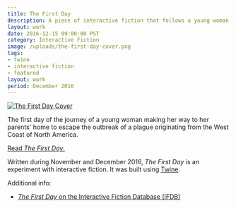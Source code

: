 ```yaml
---
title: The First Day
description: A piece of interactive fiction that follows a young woman making her way east to escape the spreading plague.
layout: work
date: 2016-12-15 09:00:00 PST
category: Interactive Fiction
image: /uploads/the-first-day-cover.png
tags:
- twine
- interactive fiction
- featured
layout: work
period: December 2016
---
```


[![The First Day Cover](/uploads/the-first-day-cover.png)](/published/the-first-day)

The first day of the journey of a young woman making her way to her parents' home to escape the outbreak of a plague originating from the West Coast of North America.

[Read _The First Day_.](/published/the-first-day)

Written during November and December 2016, _The First Day_ is an experiment with interactive fiction. It was built using [Twine](https://twinery.org/).

Additional info:

- [_The First Day_ on the Interactive Fiction Database (IFDB)](http://ifdb.tads.org/viewgame?id=gqbpnss7hjorchrb)
